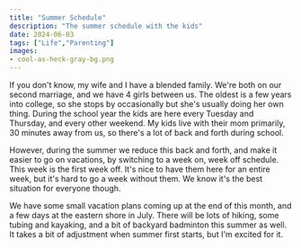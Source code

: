 ```yaml
---
title: "Summer Schedule"
description: "The summer schedule with the kids"
date: 2024-06-03
tags: ["Life","Parenting"]
images:
- cool-as-heck-gray-bg.png
---
```

If you don't know, my wife and I have a blended family. We're both on our second marriage, and we have 4 girls between us. The oldest is a few years into college, so she stops by occasionally but she's usually doing her own thing. During the school year the kids are here every Tuesday and Thursday, and every other weekend. My kids live with their mom primarily, 30 minutes away from us, so there's a lot of back and forth during school.

However, during the summer we reduce this back and forth, and make it easier to go on vacations, by switching to a week on, week off schedule. This week is the first week off. It's nice to have them here for an entire week, but it's hard to go a week without them. We know it's the best situation for everyone though.

We have some small vacation plans coming up at the end of this month, and a few days at the eastern shore in July. There will be lots of hiking, some tubing and kayaking, and a bit of backyard badminton this summer as well. It takes a bit of adjustment when summer first starts, but I'm excited for it.